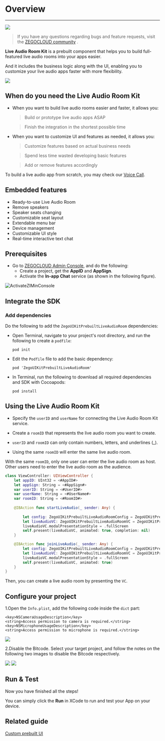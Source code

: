 # Overview

- - -

[![](https://img.shields.io/badge/chat-on%20discord-7289da.svg)](https://discord.gg/EtNRATttyp)

> If you have any questions regarding bugs and feature requests, visit the [ZEGOCLOUD community](https://discord.gg/EtNRATttyp) .


**Live Audio Room Kit** is a prebuilt component that helps you to build full-featured live audio rooms into your apps easier.

And it includes the business logic along with the UI, enabling you to customize your live audio apps faster with more flexibility. 


<img src="https://storage.zego.im/sdk-doc/Pics/ZegoUIKit/Flutter/audio_room/final_sublist.gif" >


## When do you need the Live Audio Room Kit

- When you want to build live audio rooms easier and faster, it allows you:
    > Build or prototype live audio apps ASAP

    > Finish the integration in the shortest possible time

- When you want to customize UI and features as needed, it allows you:
    > Customize features based on actual business needs

    > Spend less time wasted developing basic features

    > Add or remove features accordingly 


To build a live audio app from scratch, you may check our [Voice Call](https://docs.zegocloud.com/article/5622).



## Embedded features

- Ready-to-use Live Audio Room
- Remove speakers
- Speaker seats changing
- Customizable seat layout
- Extendable menu bar
- Device management
- Customizable UI style
- Real-time interactive text chat

## Prerequisites

- Go to [ZEGOCLOUD Admin Console](https://console.zegocloud.com), and do the following:
  - Create a project, get the **AppID** and **AppSign**.
  - Activate the **In-app Chat** service (as shown in the following figure).

![ActivateZIMinConsole](https://storage.zego.im/sdk-doc/Pics/InappChat/ActivateZIMinConsole2.png)

## Integrate the SDK

### Add dependencies

Do the following to add the `ZegoUIKitPrebuiltLiveAudioRoom` dependencies:

- Open Terminal, navigate to your project's root directory, and run the following to create a `podfile`: 

    ```
    pod init
    ```
- Edit the `Podfile` file to add the basic dependency:

    ```
    pod 'ZegoUIKitPrebuiltLiveAudioRoom'
    ```

- In Terminal, run the following to download all required dependencies and SDK with Cocoapods:

    ```
    pod install
    ```

## Using the Live Audio Room Kit


- Specify the `userID` and `userName` for connecting the Live Audio Room Kit service. 
- Create a `roomID` that represents the live audio room you want to create. 

- `userID` and `roomID` can only contain numbers, letters, and underlines (_). 
- Using the same `roomID` will enter the same live audio room.

With the same `roomID`, only one user can enter the live audio room as host. Other users need to enter the live audio room as the audience.

```swift
class ViewController: UIViewController {
    let appID: UInt32 = <#AppID#>
    let appSign: String = <#AppSign#>
    var userID: String = <#UserID#>
    var userName: String = <#UserName#>
    var roomID: String = <#RoomID#>
    
    @IBAction func startLiveAudio(_ sender: Any) {
        
        let config: ZegoUIKitPrebuiltLiveAudioRoomConfig = ZegoUIKitPrebuiltLiveAudioRoomConfig.host()
        let liveAudioVC: ZegoUIKitPrebuiltLiveAudioRoomVC = ZegoUIKitPrebuiltLiveAudioRoomVC(appID, appSign: appSign, userID: userID, userName: userName, roomID: roomID, config: config)
        liveAudioVC.modalPresentationStyle = .fullScreen
        self.present(liveAudioVC, animated: true, completion: nil)
    }

    @IBAction func joinLiveAudio(_ sender: Any) {
        let config: ZegoUIKitPrebuiltLiveAudioRoomConfig = ZegoUIKitPrebuiltLiveAudioRoomConfig.audience()
        let liveAudioVC: ZegoUIKitPrebuiltLiveAudioRoomVC = ZegoUIKitPrebuiltLiveAudioRoomVC(appID, appSign: appSign, userID: userID, userName: userName, roomID: roomID, config: config)
        liveAudioVC.modalPresentationStyle = .fullScreen
        self.present(liveAudioVC, animated: true)
    }
}
```

Then, you can create a live audio room by presenting the `VC`.


## Configure your project


1.Open the `Info.plist`, add the following code inside the `dict` part:

```plist
<key>NSCameraUsageDescription</key>
<string>Access permission to camera is required.</string>
<key>NSMicrophoneUsageDescription</key>
<string>Access permission to microphone is required.</string>
```
<image src="https://storage.zego.im/sdk-doc/Pics/ZegoUIKit/iOS/add_mic_camera_permissions.png">


2.Disable the Bitcode. Select your target project, and follow the notes on the following two images to disable the Bitcode respectively.

<image src="https://storage.zego.im/sdk-doc/Pics/ZegoUIKit/iOS/project_bitcode.png">

<image src="https://storage.zego.im/sdk-doc/Pics/ZegoUIKit/iOS/pods_bitcode.png">

## Run & Test

Now you have finished all the steps!

You can simply click the **Run** in XCode to run and test your App on your device.



## Related guide

[Custom prebuilt UI](http://docs.zegocloud.com/article/15081)
